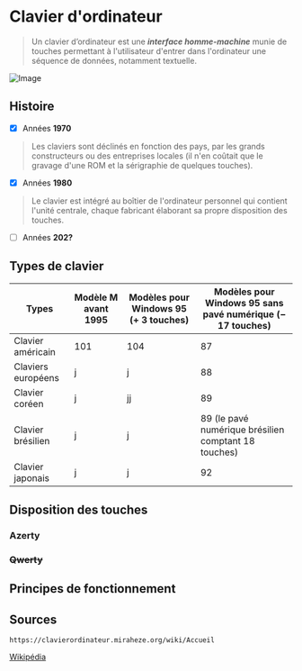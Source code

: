 # Clavier d'ordinateur

> Un clavier d’ordinateur est une **_interface homme-machine_** munie de touches permettant à l'utilisateur d'entrer dans l'ordinateur une séquence de données, notamment textuelle.

![Image](https://www.google.com/imgres?imgurl=https%3A%2F%2Fupload.wikimedia.org%2Fwikipedia%2Fcommons%2Fthumb%2F2%2F2c%2FClavier.jpeg%2F1200px-Clavier.jpeg&tbnid=F9rIhURYiogQjM&vet=12ahUKEwiuwM6xlN-BAxVgvicCHfxhDl8QMygAegQIARAw..i&imgrefurl=https%3A%2F%2Ffr.wikiversity.org%2Fwiki%2FFichier%3AClavier.jpeg&docid=2Cu8gzckwg-QgM&w=1200&h=449&q=clavier%20.jpeg&client=firefox-b-d&ved=2ahUKEwiuwM6xlN-BAxVgvicCHfxhDl8QMygAegQIARAw.jpg)

## Histoire

- [X] Années **1970**

> Les claviers sont déclinés en fonction des pays, par les grands constructeurs ou des entreprises locales (il n'en coûtait que le gravage d'une ROM et la sérigraphie de quelques touches).

- [X] Années **1980**

> Le clavier est intégré au boîtier de l'ordinateur personnel qui contient l'unité centrale, chaque fabricant élaborant sa propre disposition des touches. 

- [ ] Années **202?**

## Types de clavier

Types|Modèle M avant 1995|Modèles pour Windows 95 (+ 3 touches)|Modèles pour Windows 95 sans pavé numérique (− 17 touches)
|---|---|---|---|
| Clavier américain |101|104|87
| Claviers européens |j|j|88
| Clavier coréen    |j|jj|89
| Clavier brésilien |j|j|89 (le pavé numérique brésilien comptant 18 touches)
| Clavier japonais  |j|j|92




## Disposition des touches

### Azerty
### ~~Qwerty~~

## Principes de fonctionnement

## Sources

``` 
https://clavierordinateur.miraheze.org/wiki/Accueil
```

[Wikipédia](https://fr.wikipedia.org/wiki/Clavier_d%27ordinateur)
